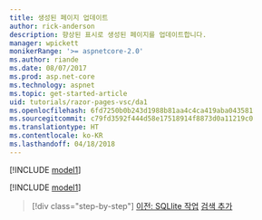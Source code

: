 ```yaml
---
title: 생성된 페이지 업데이트
author: rick-anderson
description: 향상된 표시로 생성된 페이지를 업데이트합니다.
manager: wpickett
monikerRange: '>= aspnetcore-2.0'
ms.author: riande
ms.date: 08/07/2017
ms.prod: asp.net-core
ms.technology: aspnet
ms.topic: get-started-article
uid: tutorials/razor-pages-vsc/da1
ms.openlocfilehash: 6fd7250b0b243d1988b81aa4c4ca419aba043581
ms.sourcegitcommit: c79fd3592f444d58e17518914f8873d0a11219c0
ms.translationtype: HT
ms.contentlocale: ko-KR
ms.lasthandoff: 04/18/2018
---
```

[!INCLUDE [model1](../../includes/RP/da1.md)]

[!INCLUDE [model1](../../includes/RP/da2.md)]

> [!div class="step-by-step"]
> [이전: SQLlite 작업](xref:tutorials/razor-pages-vsc/sql)
> [검색 추가](xref:tutorials/razor-pages/search)
